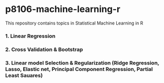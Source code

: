 # p8106-machine-learning-r
This repository contains topics in Statistical Machine Learning in R

### 1. Linear Regression
### 2. Cross Validation & Bootstrap
### 3. Linear model Selection & Regularization (Ridge Regression, Lasso, Elastic net, Principal Component Regression, Partial Least Sauares)